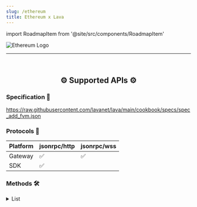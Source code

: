 ```yaml
---
slug: /ethereum
title: Ethereum x Lava
---
```


import RoadmapItem from '@site/src/components/RoadmapItem'

![Ethereum Logo](/img/chains/ethereum_logo.svg)

[<RoadmapItem icon="⛏️" title="Get RPC" description="Get access to Lava's Web3 APIs and start building on the network with ease"/>](/ethereum-dev)

[<RoadmapItem icon="🚀" title="Run an RPC Node" description="Become a part of Lava's network by running your own RPC node and accessing Web3 APIs seamlessly"/>](/ethereum-node)

<hr />
<br />

<center>

## ⚙️ Supported APIs ⚙️

</center>

### Specification 📑

https://raw.githubusercontent.com/lavanet/lava/main/cookbook/specs/spec_add_fvm.json


### Protocols 🔗

| Platform  |  jsonrpc/http | jsonrpc/wss 
| --------- | -------- | ------------- |
| Gateway   | ✅       |   ✅         
| SDK       | ✅       | 


### Methods 🛠️
<details>
<summary> List </summary>

- Ethereum.ChainGetBlock
- Ethereum.ChainGetBlockMessages
- Ethereum.ChainGetGenesis
- Ethereum.ChainGetMessage
- Ethereum.ChainGetNode
- Ethereum.ChainGetParentMessages
- Ethereum.ChainGetParentReceipts
- Ethereum.ChainGetPath
- Ethereum.ChainGetTipSet
- Ethereum.ChainGetTipSetAfterHeight
- Ethereum.ChainGetTipSetByHeight
- Ethereum.ChainHasObj
- Ethereum.ChainHead
- Ethereum.ChainNotify
- Ethereum.ChainReadObj
- Ethereum.ClientQueryAsk
- Ethereum.GasEstimateFeeCap
- Ethereum.GasEstimateGasLimit
- Ethereum.GasEstimateGasPremium
- Ethereum.MpoolGetNonce
- Ethereum.MpoolPending
- Ethereum.MpoolPush
- Ethereum.StateAccountKey
- Ethereum.StateAllMinerFaults
- Ethereum.StateCall
- Ethereum.StateChangedActors
- Ethereum.StateCompute
- Ethereum.StateDealProviderCollateralBounds
- Ethereum.StateDecodeParams
- Ethereum.StateGetActor
- Ethereum.StateGetReceipt
- Ethereum.StateListActors
- Ethereum.StateListMessages
- Ethereum.StateListMiners
- Ethereum.StateLookupID
- Ethereum.StateMarketBalance
- Ethereum.StateMarketDeals
- Ethereum.StateMarketParticipants
- Ethereum.StateMarketStorageDeal
- Ethereum.StateMinerActiveSectors
- Ethereum.StateMinerAvailableBalance
- Ethereum.StateMinerDeadlines
- Ethereum.StateMinerFaults
- Ethereum.StateMinerInfo
- Ethereum.StateMinerInitialPledgeCollateral
- Ethereum.StateMinerPartitions
- Ethereum.StateMinerPower
- Ethereum.StateMinerPreCommitDepositForPower
- Ethereum.StateMinerProvingDeadline
- Ethereum.StateMinerRecoveries
- Ethereum.StateMinerSectorAllocated
- Ethereum.StateMinerSectorCount
- Ethereum.StateMinerSectors
- Ethereum.StateNetworkName
- Ethereum.StateNetworkVersion
- Ethereum.StateReadState
- Ethereum.StateReplay
- Ethereum.StateSearchMsg
- Ethereum.StateSearchMsgLimited
- Ethereum.StateSectorExpiration
- Ethereum.StateSectorGetInfo
- Ethereum.StateSectorPartition
- Ethereum.StateSectorPreCommitInfo
- Ethereum.StateVMCirculatingSupplyInternal
- Ethereum.StateVerifiedClientStatus
- Ethereum.StateVerifiedRegistryRootKey
- Ethereum.StateVerifierStatus
- Ethereum.SyncState
- Ethereum.WalletBalance
- Ethereum.WalletValidateAddress
- Ethereum.WalletVerify
- Ethereum.EthAccounts
- Ethereum.EthBlockNumber
- Ethereum.EthCall
- Ethereum.EthChainId
- Ethereum.EthEstimateGas
- Ethereum.EthFeeHistory
- Ethereum.EthGasPrice
- Ethereum.EthGetBalance
- Ethereum.EthGetBlockByHash
- Ethereum.EthGetBlockByNumber
- Ethereum.EthGetBlockTransactionCountByHash
- Ethereum.EthGetBlockTransactionCountByNumber
- Ethereum.EthGetCode
- Ethereum.EthGetFilterChanges
- Ethereum.EthGetFilterLogs
- Ethereum.EthGetLogs
- Ethereum.EthGetMessageCidByTransactionHash
- Ethereum.EthGetStorageAt
- Ethereum.EthGetTransactionByHash
- Ethereum.EthGetTransactionCount
- Ethereum.EthGetTransactionHashByCid
- Ethereum.EthGetTransactionReceipt
- Ethereum.EthMaxPriorityFeePerGas

</details>
